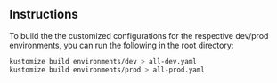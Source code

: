 ## Instructions

To build the the customized configurations for the respective dev/prod environments, you can run the following in the root directory:
```bash
kustomize build environments/dev > all-dev.yaml
kustomize build environments/prod > all-prod.yaml
```



